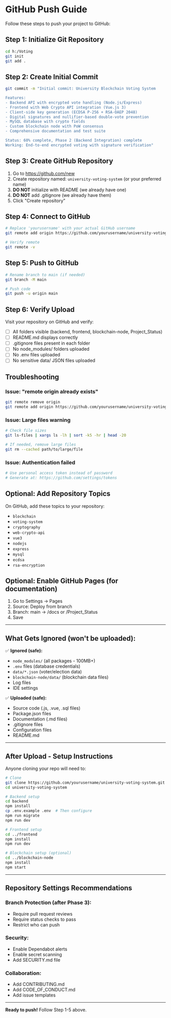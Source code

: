 # GitHub Push Guide

Follow these steps to push your project to GitHub:

## Step 1: Initialize Git Repository

```bash
cd h:/Voting
git init
git add .
```

## Step 2: Create Initial Commit

```bash
git commit -m "Initial commit: University Blockchain Voting System

Features:
- Backend API with encrypted vote handling (Node.js/Express)
- Frontend with Web Crypto API integration (Vue.js 3)
- Client-side key generation (ECDSA P-256 + RSA-OAEP 2048)
- Digital signatures and nullifier-based double-vote prevention
- MySQL database with crypto fields
- Custom blockchain node with PoW consensus
- Comprehensive documentation and test suite

Status: 60% complete, Phase 2 (Backend Integration) complete
Working: End-to-end encrypted voting with signature verification"
```

## Step 3: Create GitHub Repository

1. Go to https://github.com/new
2. Create repository named: `university-voting-system` (or your preferred name)
3. **DO NOT** initialize with README (we already have one)
4. **DO NOT** add .gitignore (we already have them)
5. Click "Create repository"

## Step 4: Connect to GitHub

```bash
# Replace 'yourusername' with your actual GitHub username
git remote add origin https://github.com/yourusername/university-voting-system.git

# Verify remote
git remote -v
```

## Step 5: Push to GitHub

```bash
# Rename branch to main (if needed)
git branch -M main

# Push code
git push -u origin main
```

## Step 6: Verify Upload

Visit your repository on GitHub and verify:
- [ ] All folders visible (backend, frontend, blockchain-node, Project_Status)
- [ ] README.md displays correctly
- [ ] .gitignore files present in each folder
- [ ] No node_modules/ folders uploaded
- [ ] No .env files uploaded
- [ ] No sensitive data/ JSON files uploaded

## Troubleshooting

### Issue: "remote origin already exists"
```bash
git remote remove origin
git remote add origin https://github.com/yourusername/university-voting-system.git
```

### Issue: Large files warning
```bash
# Check file sizes
git ls-files | xargs ls -lh | sort -k5 -hr | head -20

# If needed, remove large files
git rm --cached path/to/large/file
```

### Issue: Authentication failed
```bash
# Use personal access token instead of password
# Generate at: https://github.com/settings/tokens
```

## Optional: Add Repository Topics

On GitHub, add these topics to your repository:
- `blockchain`
- `voting-system`
- `cryptography`
- `web-crypto-api`
- `vue3`
- `nodejs`
- `express`
- `mysql`
- `ecdsa`
- `rsa-encryption`

## Optional: Enable GitHub Pages (for documentation)

1. Go to Settings → Pages
2. Source: Deploy from branch
3. Branch: main → /docs or /Project_Status
4. Save

---

## What Gets Ignored (won't be uploaded):

✅ **Ignored (safe):**
- `node_modules/` (all packages - 100MB+)
- `.env` files (database credentials)
- `data/*.json` (voter/election data)
- `blockchain-node/data/` (blockchain data files)
- Log files
- IDE settings

✅ **Uploaded (safe):**
- Source code (.js, .vue, .sql files)
- Package.json files
- Documentation (.md files)
- .gitignore files
- Configuration files
- README.md

---

## After Upload - Setup Instructions

Anyone cloning your repo will need to:

```bash
# Clone
git clone https://github.com/yourusername/university-voting-system.git
cd university-voting-system

# Backend setup
cd backend
npm install
cp .env.example .env  # Then configure
npm run migrate
npm run dev

# Frontend setup
cd ../frontend
npm install
npm run dev

# Blockchain setup (optional)
cd ../blockchain-node
npm install
npm start
```

---

## Repository Settings Recommendations

### Branch Protection (after Phase 3):
- Require pull request reviews
- Require status checks to pass
- Restrict who can push

### Security:
- Enable Dependabot alerts
- Enable secret scanning
- Add SECURITY.md file

### Collaboration:
- Add CONTRIBUTING.md
- Add CODE_OF_CONDUCT.md
- Add issue templates

---

**Ready to push!** Follow Step 1-5 above.
